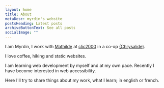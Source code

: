 ```yaml
---
layout: home
title: About
metaDesc: myrdin's website
postsHeading: Latest posts
archiveButtonText: See all posts
socialImage: ""
---
```

I am Myrdin, I work with [Mathilde](https://github.com/mthld) at [clic2000](https://clic2000.fr) in a co-op [(Chrysalide)](https://www.cae29.coop/).

I love coffee, hiking and static websites.

I am learning web development by myself and at my own pace. Recently I have become interested in web accessibility.

Here I'll try to share things about my work, what I learn; in english or french. 
